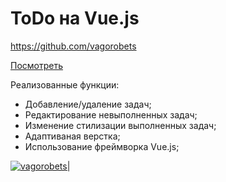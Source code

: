 # ToDo на Vue.js

https://github.com/vagorobets

[Посмотреть](https://vagorobets.github.io/ToDoVueJS/)

Реализованные функции:

  - Добавление/удаление задач;
  - Редактирование невыполненных задач;
  - Изменение стилизации выполненных задач;
  - Адаптиваная верстка;
  - Использование фреймворка Vue.js;

[![vagorobets|](https://i.imgur.com/5GAmscA.png)](https://vagorobets.github.io/ToDoVueJS/)

